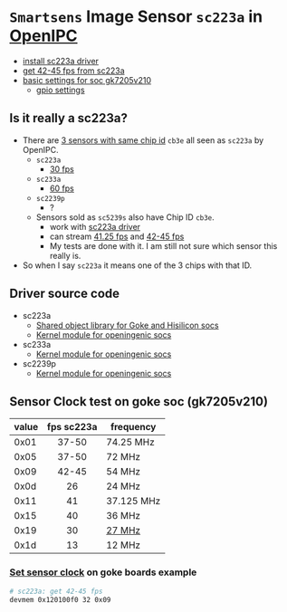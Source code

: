 # `Smartsens` Image Sensor `sc223a` in [OpenIPC](https://github.com/OpenIPC)

- [install sc223a driver](https://github.com/OpenIPC/wiki/blob/master/en/firmware-sensor-install-sc223a.md) <!-- [get 41.25 fps from sc223a](https://github.com/OpenIPC/firmware/issues/1324) and after that even  --> 
- [get 42-45 fps from sc223a](#set-sensor-clock-on-goke-boards-example)
- [basic settings for soc gk7205v210](https://github.com/RoboSchmied/Documentation/blob/main/OpenIPC-devices.md)
  - [gpio settings](https://github.com/OpenIPC/wiki/blob/main/en/gpio-settings.md#xiongmai-xm-boards)

## Is it really a sc223a?
- There are [3 sensors with same chip id](https://github.com/OpenIPC/ipctool/issues/112) `cb3e` all seen as `sc223a` by OpenIPC.
  - `sc223a`
    - [30 fps](https://smartsens.oss-cn-beijing.aliyuncs.com/web/products/SC223A_V3.0.pdf)
  - `sc233a`
    - [60 fps](https://smartsens.oss-cn-beijing.aliyuncs.com/web/products/SC233A_V3.0.pdf)
  - `sc2239p`
    - ?
  - Sensors sold as `sc5239s` also have Chip ID `cb3e`.
    - work with [sc223a driver](https://github.com/OpenIPC/wiki/blob/master/en/firmware-sensor-install-sc223a.md)
    - can stream [41.25 fps](https://github.com/OpenIPC/firmware/issues/1324) and [42-45 fps](#set-sensor-clock-on-goke-boards-example)
    - My tests are done with it. I am still not sure which sensor this really is.
- So when I say `sc223a` it means one of the 3 chips with that ID.

## Driver source code
- sc223a
  - [Shared object library for Goke and Hisilicon socs](https://github.com/OpenIPC/openhisilicon/tree/master/libraries/sensor/hi3516ev200/smart_sc223a/)
  - [Kernel module for openingenic socs](https://github.com/OpenIPC/openingenic/tree/master/kernel/sensors/t31/sc223a)
- sc233a
  - [Kernel module for openingenic socs](https://github.com/OpenIPC/openingenic/tree/master/kernel/sensors/t41/sc233a)
- sc2239p
  - [Kernel module for openingenic socs](https://github.com/OpenIPC/openingenic/tree/master/kernel/sensors/t31/sc2239p)

## Sensor Clock test on goke soc (gk7205v210)

|value|fps sc223a| frequency |
|---| :---: |---|
|0x01 | 37-50 | 74.25 MHz |
|0x05 | 37-50 | 72 MHz |
|0x09 | 42-45 | 54 MHz | 
|0x0d | 26 | 24 MHz |
|0x11 | 41 | 37.125 MHz|
|0x15 | 40 | 36 MHz |
|0x19 | 30 | [27 MHz](https://github.com/OpenIPC/firmware/pull/117/files) |
|0x1d | 13 | 12 MHz |
<!--
|0x21 | 37-50 | 47.25 MHz |
|0x25 | 37-50 | 72 MHz |
|0x29 | 42-45 | 54 MHz |
|0x2d | 26 | 24 MHz |
|0x31| 41 | |
|0x35| 40 | |
|0x39| 30 | |
|0x3d | 13 | |
-->

### [Set sensor clock](https://github.com/OpenIPC/wiki/blob/master/en/install-goke.md#a-trick-for-gk7205v300imx335-users) on goke boards example
```bash
# sc223a: get 42-45 fps 
devmem 0x120100f0 32 0x09
```
